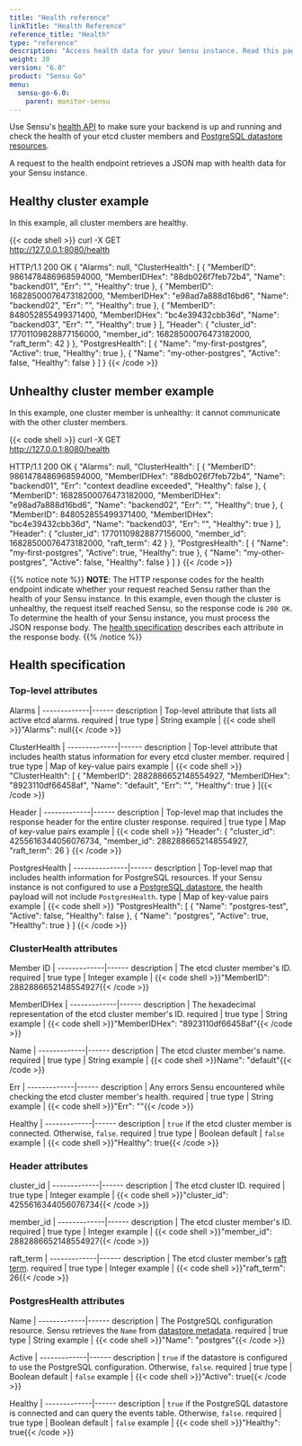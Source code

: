 ```yaml
---
title: "Health reference"
linkTitle: "Health Reference"
reference_title: "Health"
type: "reference"
description: "Access health data for your Sensu instance. Read this page to learn about the health information you can retrieve."
weight: 30
version: "6.0"
product: "Sensu Go"
menu: 
  sensu-go-6.0:
    parent: monitor-sensu
---
```


Use Sensu's [health API][1] to make sure your backend is up and running and check the health of your etcd cluster members and [PostgreSQL datastore resources][2].

A request to the health endpoint retrieves a JSON map with health data for your Sensu instance.

## Healthy cluster example

In this example, all cluster members are healthy. 

{{< code shell >}}
curl -X GET \
http://127.0.0.1:8080/health

HTTP/1.1 200 OK
{
  "Alarms": null,
  "ClusterHealth": [
    {
      "MemberID": 9861478486968594000,
      "MemberIDHex": "88db026f7feb72b4",
      "Name": "backend01",
      "Err": "",
      "Healthy": true
    },
    {
      "MemberID": 16828500076473182000,
      "MemberIDHex": "e98ad7a888d16bd6",
      "Name": "backend02",
      "Err": "",
      "Healthy": true
    },
    {
      "MemberID": 848052855499371400,
      "MemberIDHex": "bc4e39432cbb36d",
      "Name": "backend03",
      "Err": "",
      "Healthy": true
    }
  ],
  "Header": {
    "cluster_id": 17701109828877156000,
    "member_id": 16828500076473182000,
    "raft_term": 42
  }
},
  "PostgresHealth": [
    {
      "Name": "my-first-postgres",
      "Active": true,
      "Healthy": true
    },
    {
      "Name": "my-other-postgres",
      "Active": false,
      "Healthy": false
    }
  ]
}
{{< /code >}}

## Unhealthy cluster member example

In this example, one cluster member is unhealthy: it cannot communicate with the other cluster members.

{{< code shell >}}
curl -X GET \
http://127.0.0.1:8080/health

HTTP/1.1 200 OK
{
  "Alarms": null,
  "ClusterHealth": [
    {
      "MemberID": 9861478486968594000,
      "MemberIDHex": "88db026f7feb72b4",
      "Name": "backend01",
      "Err": "context deadline exceeded",
      "Healthy": false
    },
    {
      "MemberID": 16828500076473182000,
      "MemberIDHex": "e98ad7a888d16bd6",
      "Name": "backend02",
      "Err": "",
      "Healthy": true
    },
    {
      "MemberID": 848052855499371400,
      "MemberIDHex": "bc4e39432cbb36d",
      "Name": "backend03",
      "Err": "",
      "Healthy": true
    }
  ],
  "Header": {
    "cluster_id": 17701109828877156000,
    "member_id": 16828500076473182000,
    "raft_term": 42
  }
},
  "PostgresHealth": [
    {
      "Name": "my-first-postgres",
      "Active": true,
      "Healthy": true
    },
    {
      "Name": "my-other-postgres",
      "Active": false,
      "Healthy": false
    }
  ]
}
{{< /code >}}

{{% notice note %}}
**NOTE**: The HTTP response codes for the health endpoint indicate whether your request reached Sensu rather than the health of your Sensu instance.
In this example, even though the cluster is unhealthy, the request itself reached Sensu, so the response code is `200 OK`.
To determine the health of your Sensu instance, you must process the JSON response body.
The [health specification](#health-specification) describes each attribute in the response body.
{{% /notice %}}

## Health specification

### Top-level attributes

Alarms       | 
-------------|------
description  | Top-level attribute that lists all active etcd alarms.
required     | true
type         | String
example      | {{< code shell >}}"Alarms": null{{< /code >}}

ClusterHealth | 
--------------|------
description   | Top-level attribute that includes health status information for every etcd cluster member.
required      | true
type          | Map of key-value pairs
example       | {{< code shell >}}
"ClusterHealth": [
    {
      "MemberID": 2882886652148554927,
      "MemberIDHex": "8923110df66458af",
      "Name": "default",
      "Err": "",
      "Healthy": true
    }
  ]{{< /code >}}

Header       | 
-------------|------
description  | Top-level map that includes the response header for the entire cluster response.
required     | true
type         | Map of key-value pairs
example      | {{< code shell >}}
"Header": {
    "cluster_id": 4255616344056076734,
    "member_id": 2882886652148554927,
    "raft_term": 26
  }
{{< /code >}}

PostgresHealth | 
---------------|------
description    | Top-level map that includes health information for PostgreSQL resources. If your Sensu instance is not configured to use a [PostgreSQL datastore][2], the health payload will not include `PostgresHealth`.
type           | Map of key-value pairs
example        | {{< code shell >}}
"PostgresHealth": [
    {
      "Name": "postgres-test",
      "Active": false,
      "Healthy": false
    },
    {
      "Name": "postgres",
      "Active": true,
      "Healthy": true
    }
  ]
{{< /code >}}

### ClusterHealth attributes

Member ID    | 
-------------|------ 
description  | The etcd cluster member's ID.
required     | true
type         | Integer
example      | {{< code shell >}}"MemberID": 2882886652148554927{{< /code >}}

MemberIDHex  | 
-------------|------ 
description  | The hexadecimal representation of the etcd cluster member's ID.
required     | true
type         | String
example      | {{< code shell >}}"MemberIDHex": "8923110df66458af"{{< /code >}}

Name         | 
-------------|------ 
description  | The etcd cluster member's name.
required     | true
type         | String
example      | {{< code shell >}}Name": "default"{{< /code >}}

Err          | 
-------------|------ 
description  | Any errors Sensu encountered while checking the etcd cluster member's health.
required     | true
type         | String
example      | {{< code shell >}}"Err": ""{{< /code >}}

Healthy      | 
-------------|------ 
description  | `true` if the etcd cluster member is connected. Otherwise, `false`.
required     | true
type         | Boolean
default      | `false`
example      | {{< code shell >}}"Healthy": true{{< /code >}}

### Header attributes

cluster_id   | 
-------------|------ 
description  | The etcd cluster ID.
required     | true
type         | Integer
example      | {{< code shell >}}"cluster_id": 4255616344056076734{{< /code >}}

member_id    | 
-------------|------ 
description  | The etcd cluster member's ID.
required     | true
type         | Integer
example      | {{< code shell >}}"member_id": 2882886652148554927{{< /code >}}

raft_term    | 
-------------|------ 
description  | The etcd cluster member's [raft term][4].
required     | true
type         | Integer
example      | {{< code shell >}}"raft_term": 26{{< /code >}}

### PostgresHealth attributes

Name         | 
-------------|------ 
description  | The PostgreSQL configuration resource. Sensu retrieves the `Name` from [datastore metadata][3].
required     | true
type         | String
example      | {{< code shell >}}"Name": "postgres"{{< /code >}}

Active       | 
-------------|------ 
description  | `true` if the datastore is configured to use the PostgreSQL configuration. Otherwise, `false`.
required     | true
type         | Boolean
default      | `false`
example      | {{< code shell >}}"Active": true{{< /code >}}

Healthy      | 
-------------|------ 
description  | `true` if the PostgreSQL datastore is connected and can query the events table. Otherwise, `false`.
required     | true
type         | Boolean
default      | `false`
example      | {{< code shell >}}"Healthy": true{{< /code >}}


[1]: ../../../api/health/
[2]: ../../deploy-sensu/datastore/#scale-event-storage
[3]: ../../deploy-sensu/datastore/#metadata-attributes
[4]: https://etcd.io/docs/latest/learning/api/#response-header
